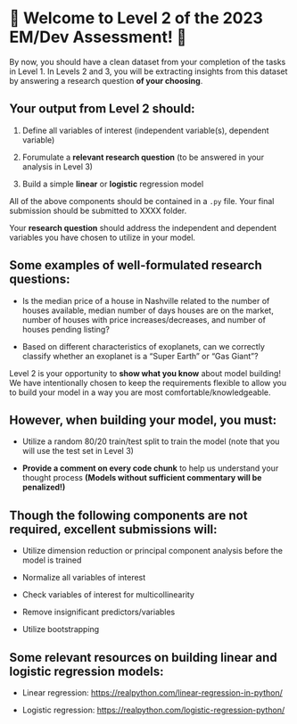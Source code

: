 # 🙌 Welcome to Level 2 of the 2023 EM/Dev Assessment! 🙌

By now, you should have a clean dataset from your completion of the tasks in Level 1. In Levels 2 and 3, you will be extracting insights from this dataset by answering a research question **of your choosing**.

## Your output from Level 2 should:

1. Define all variables of interest (independent variable(s), dependent variable)

2. Forumulate a **relevant research question** (to be answered in your analysis in Level 3)

3. Build a simple **linear** or **logistic** regression model

All of the above components should be contained in a `.py` file. Your final submission should be submitted to XXXX folder.

Your **research question** should address the independent and dependent variables you have chosen to utilize in your model.

## Some examples of well-formulated research questions:

- Is the median price of a house in Nashville related to the number of houses available, median number of days houses are on the market, number of houses with price increases/decreases, and number of houses pending listing?

- Based on different characteristics of exoplanets, can we correctly classify whether an exoplanet is a “Super Earth” or “Gas Giant”?

Level 2 is your opportunity to **show what you know** about model building! We have intentionally chosen to keep the requirements flexible to allow you to build your model in a way you are most comfortable/knowledgeable.

## However, when building your model, you must:

- Utilize a random 80/20 train/test split to train the model (note that you will use the test set in Level 3)

- **Provide a comment on every code chunk** to help us understand your thought process **(Models without sufficient commentary will be penalized!)**

## Though the following components are not required, excellent submissions will:

- Utilize dimension reduction or principal component analysis before the model is trained

- Normalize all variables of interest

- Check variables of interest for multicollinearity

- Remove insignificant predictors/variables

- Utilize bootstrapping

## Some relevant resources on building linear and logistic regression models:

- Linear regression: https://realpython.com/linear-regression-in-python/

- Logistic regression: https://realpython.com/logistic-regression-python/


